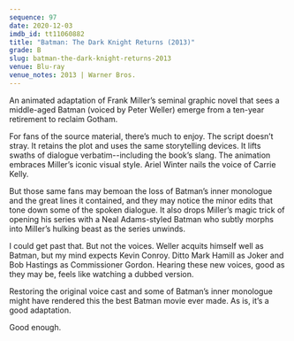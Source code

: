 ```yaml
---
sequence: 97
date: 2020-12-03
imdb_id: tt11060882
title: "Batman: The Dark Knight Returns (2013)"
grade: B
slug: batman-the-dark-knight-returns-2013
venue: Blu-ray
venue_notes: 2013 | Warner Bros.
---
```


An animated adaptation of Frank Miller’s seminal graphic novel that sees a middle-aged Batman (voiced by Peter Weller) emerge from a ten-year retirement to reclaim Gotham.

<!-- end -->

For fans of the source material, there’s much to enjoy. The script doesn’t stray. It retains the plot and uses the same storytelling devices. It lifts swaths of dialogue verbatim--including the book’s slang. The animation embraces Miller’s iconic visual style. Ariel Winter nails the voice of Carrie Kelly.

But those same fans may bemoan the loss of Batman’s inner monologue and the great lines it contained, and they may notice the minor edits that tone down some of the spoken dialogue. It also drops Miller’s magic trick of opening his series with a Neal Adams-styled Batman who subtly morphs into Miller’s hulking beast as the series unwinds.

I could get past that. But not the voices. Weller acquits himself well as Batman, but my mind expects Kevin Conroy. Ditto Mark Hamill as Joker and Bob Hastings as Commissioner Gordon. Hearing these new voices, good as they may be, feels like watching a dubbed version.

Restoring the original voice cast and some of Batman’s inner monologue might have rendered this the best Batman movie ever made. As is, it’s a good adaptation.

Good enough.
